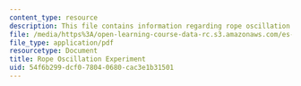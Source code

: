 ```yaml
---
content_type: resource
description: This file contains information regarding rope oscillation experiment.
file: /media/https%3A/open-learning-course-data-rc.s3.amazonaws.com/es-255-physics-of-rock-climbing-spring-2006/54f6b299dcf078040680cac3e1b31501_MITES_255S06_rope_oscil.pdf
file_type: application/pdf
resourcetype: Document
title: Rope Oscillation Experiment
uid: 54f6b299-dcf0-7804-0680-cac3e1b31501
---
```

